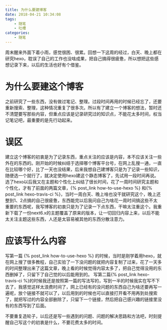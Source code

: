 ```yaml
---
title: 为什么要建博客
date: 2018-04-21 10:34:08
tags:
    - 随笔
    - 吐槽
categories:
    - 随笔
---
```


周末醒来外面下着小雨，感觉很困、很累。回想一下这周的经过，白天、晚上都在研究hexo，耽误了自己的工作也没啥成果，把自己搞得很疲惫，所以想把这些感想记录下来，以后的生活也好有个借鉴。

# 为什么要建这个博客
之前研究了一些东西，没有做过笔记、整理。过段时间再用的时候已经忘了，还要重新搜索、整理，这种情况重复了很多次。所以有了建立一个博客的想法，暂时还不清楚要写那些内容，但重点应该是记录研究过的知识点，不能花太多时间，权当记笔记吧，最重要的是先行动起来。

# 误区
建立这个博客的初衷是为了记录东西，重点关注的应该是内容，本不应该关注一些外在的东西的。刚开始的时候纠结于选择哪个博客平台号，在网上乱搜一通，一直在比较哪个好，比了一天也没结果，后来我想自己建博客只是为了记录一些知识，随便选一个就行了，就决定使用hexo建这个静态博客了，先试用一段时间再说。
选了hexo以后我又在主题和个性化上纠结了很长时间，花了一周时间研究主题和个性化，才有了前面的两篇文章，{% post_link how-to-use-hexo %} 和{% post_link hexo-travis-ci %}，当时一周白天、晚上啥也没干就研究这个，晚上还整到1、2点搞的自己很疲惫，东西能完以后我问自己为啥花一周时间搞这些不太重要的东西呢，我写博客的初衷只是为了记录一下点东西，干嘛太注重这个。我重新下载了一份next6.x的主题覆盖了原来的版本，让一切回归内容上来，以后不能太关注主题这些东西，人还是太容易被其他的东西分散注意力。

# 应该写什么内容
写第一篇 {% post_link how-to-use-hexo %} 的时候，当时是刚学着用hexo，就在网上搜了很多教程，自己实验了一下没问题的就把内容复制了过来，花了一天多的时间整理出来了这篇文章，晚上看的时候觉得内容太多了，把自己觉得没用的东西删掉了，只留下了自己觉的以后能用到的。
写第二篇{% post_link hexo-travis-ci %}的时候我还是按照第一篇的写法写的，写到一半的时候我实在写不下去了，我感觉这样太浪费时间了，网上已经有的没问题的东西自己为啥还要再写一遍呢，放个链接不就可以了，以后用到的时候也可以直接打开看不用再到处搜索了，就把写过的内容全部删除了，只留下一个链接，然后把自己感兴趣的链接里没有的东西写到了后面。

不要重复造轮子，以后还是写一些遇到的问题、问题的解决思路和方法吧，时刻提醒自己写这个的初衷是什么，不要花费太多的时间。
